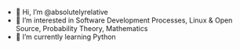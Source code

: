 - 👋 Hi, I’m @absolutelyrelative
- 👀 I’m interested in Software Development Processes, Linux & Open Source, Probability Theory, Mathematics
- 🌱 I’m currently learning Python

<!---
absolutelyrelative/absolutelyrelative is a ✨ special ✨ repository because its `README.md` (this file) appears on your GitHub profile.
You can click the Preview link to take a look at your changes.
--->
